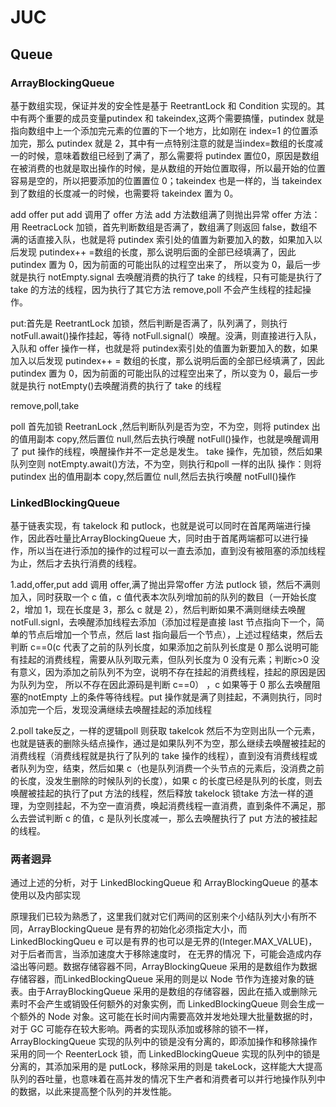 # JUC

## Queue

### ArrayBlockingQueue

基于数组实现，保证并发的安全性是基于 ReetrantLock 和 Condition 实现的。其中有两个重要的成员变量putindex 和 takeindex,这两个需要搞懂，putindex 就是指向数组中上一个添加完元素的位置的下一个地方，比如刚在 index=1 的位置添加完，那么 putindex 就是 2，其中有一点特别注意的就是当index=数组的长度减一的时候，意味着数组已经到了满了，那么需要将 putindex 置位0，原因是数组在被消费的也就是取出操作的时候，是从数组的开始位置取得，所以最开始的位置容易是空的，所以把要添加的位置置位 0；takeindex 也是一样的，当 takeindex 到了数组的长度减一的时候，也需要将 takeindex 置为 0。

add offer put
add 调用了 offer 方法 add 方法数组满了则抛出异常
offer 方法：用 ReetracLock 加锁，首先判断数组是否满了，数组满了则返回 false，数组不满的话直接入队，也就是将 putindex 索引处的值置为新要加入的数，如果加入以后发现 putindex++ =数组的长度，那么说明后面的全部已经填满了，因此 putindex 置为 0，因为前面的可能出队的过程空出来了， 所以变为 0，最后一步就是执行 notEmpty.signal 去唤醒消费的执行了 take 的线程，只有可能是执行了 take 的方法的线程，因为执行了其它方法 remove,poll 不会产生线程的挂起操作。

put:首先是 ReetrantLock 加锁，然后判断是否满了，队列满了，则执行 notFull.await()操作挂起，等待 notFull.signal(）唤醒。没满，则直接进行入队，入队和 offer 操作一样，也就是将 putindex索引处的值置为新要加入的数，如果加入以后发现 putindex++ = 数组的长度，那么说明后面的全部已经填满了，因此 putindex 置为 0，因为前面的可能出队的过程空出来了，所以变为 0，最后一步就是执行 notEmpty()去唤醒消费的执行了 take 的线程

remove,poll,take

poll 首先加锁 ReetranLock ,然后判断队列是否为空，不为空，则将 putindex 出的值用副本 copy,然后置位 null,然后去执行唤醒 notFull()操作，也就是唤醒调用了 put 操作的线程，唤醒操作并不一定总是发生。
take 操作，先加锁，然后如果队列空则 notEmpty.await()方法，不为空，则执行和poll 一样的出队
操作：则将 putindex 出的值用副本 copy,然后置位 null,然后去执行唤醒 notFull()操作



### LinkedBlockingQueue

基于链表实现，有 takelock 和 putlock，也就是说可以同时在首尾两端进行操作，因此吞吐量比ArrayBlockingQueue 大，同时由于首尾两端都可以进行操作，所以当在进行添加的操作的过程可以一直去添加，直到没有被阻塞的添加线程为止，然后才去执行消费的线程。

1.add,offer,put
add 调用 offer,满了抛出异常offer 方法 putlock 锁，然后不满则加入，同时获取一个 c 值，c 值代表本次队列增加前的队列的数目（一开始长度 2，增加 1，现在长度是 3，那么 c 就是 2），然后判断如果不满则继续去唤醒notFull.signl，去唤醒添加线程去添加（添加过程是直接 last 节点指向下一个，简单的节点后增加一个节点，然后 last 指向最后一个节点），上述过程结束，然后去判断 c==0(c 代表了之前的队列长度，如果添加之前队列长度是 0 那么说明可能有挂起的消费线程，需要从队列取元素，但队列长度为 0 没有元素；判断c>0 没有意义，因为添加之前队列不为空，说明不存在挂起的消费线程，挂起的原因是因为队列为空， 所以不存在因此源码是判断 c==0） ，c 如果等于 0 那么去唤醒阻塞的notEmpty 上的条件等待线程。put 操作就是满了则挂起，不满则执行，同时添加完一个后，发现没满继续去唤醒挂起的添加线程

2.poll take反之，一样的逻辑poll 则获取 takelcok 然后不为空则出队一个元素，也就是链表的删除头结点操作，通过是如果队列不为空，那么继续去唤醒被挂起的消费线程（消费线程就是执行了队列的 take 操作的线程），直到没有消费线程或者队列为空，结束，然后如果 c（也是队列消费一个头节点的元素后，没消费之前的长度，没发生删除的时候队列的长度），如果 c 的长度已经是队列的长度，则去唤醒被挂起的执行了put 方法的线程，然后释放 takelock 锁take 方法一样的道理，为空则挂起，不为空一直消费，唤起消费线程一直消费，直到条件不满足，那么去尝试判断 c 的值，c 是队列长度减一，那么去唤醒执行了 put 方法的被挂起的线程。





### 两者迥异

通过上述的分析，对于 LinkedBlockingQueue 和 ArrayBlockingQueue 的基本使用以及内部实现

原理我们已较为熟悉了，这里我们就对它们两间的区别来个小结队列大小有所不同，ArrayBlockingQueue 是有界的初始化必须指定大小，而LinkedBlockingQueu e 可以是有界的也可以是无界的(Integer.MAX_VALUE)，对于后者而言，当添加速度大于移除速度时， 在无界的情况
下，可能会造成内存溢出等问题。数据存储容器不同，ArrayBlockingQueue 采用的是数组作为数据存储容器，而LinkedBlockingQueue 采用的则是以 Node 节作为连接对象的链表。由于ArrayBlockingQueue 采用的是数组的存储容器，因此在插入或删除元素时不会产生或销毁任何额外的对象实例，而 LinkedBlockingQueue 则会生成一个额外的 Node 对象。这可能在长时间内需要高效并发地处理大批量数据的时，对于 GC 可能存在较大影响。两者的实现队添加或移除的锁不一样，ArrayBlockingQueue 实现的队列中的锁是没有分离的，即添加操作和移除操作采用的同一个 ReenterLock 锁，而 LinkedBlockingQueue 实现的队列中的锁是分离的，其添加采用的是 putLock，移除采用的则是 takeLock，这样能大大提高队列的吞吐量，也意味着在高并发的情况下生产者和消费者可以并行地操作队列中的数据，以此来提高整个队列的并发性能。